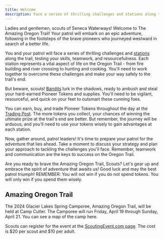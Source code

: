 ```yaml
---
title: Welcome
description: Face a series of thrilling challenges and stations along the Oregon Trail, testing your skills, teamwork, and resourcefulness.
---
```


Ladies and gentlemen, scouts of Seneca Waterways! Welcome to The Amazing Oregon Trail! Your patrol will embark on an epic adventure, following in the footsteps of the brave pioneers who journeyed westward in search of a better life.

You and your patrol will face a series of thrilling challenges and [stations](/stations/) along the trail, testing your skills, teamwork, and resourcefulness. Each
station represents a vital aspect of life on the Oregon Trail - from fire building and river crossing to hunting and cooking. You'll need to work
together to overcome these challenges and make your way safely to the trail's end.

But beware, scouts! [Bandits](/bandits/) lurk in the shadows, ready to ambush and steal
your hard-earned Pioneer Tokens and supplies. You'll need to be vigilant,
resourceful, and quick on your feet to outsmart these cunning foes.

You can earn, buy, and trade Pioneer Tokens throughout the day at the
[Trading Post](/stations/trading-post/). The more tokens you collect, your chances of winning the
ultimate prize at the trail's end are better. But remember, the journey will
be arduous, and you'll need to use your tokens wisely to gain advantages at
each station.

Now, gather around, patrol leaders! It's time to prepare your patrol for the
adventure that lies ahead. Take a moment to discuss your strategy and plan
your approach to tackling the challenges you'll face. Remember, teamwork and
communication are the keys to success on the Oregon Trail.

Are you ready to brave the Amazing Oregon Trail, Scouts? Let's gear up and
embrace the spirit of adventure that awaits us! Good luck and may the best
patrol triumph! REMEMBER: You will not win if you do not spend tokens. You
will only win if you spend them wisely.

## Amazing Oregon Trail

The 2024 Glacier Lakes Spring Camporee, Amazing Oregon Trail, will be held at Camp Cutler. The Camporee will run Friday, April 19 through Sunday, April 21. You can see a map of the camp here.

Scouts can register for the event at the [ScoutingEvent.com page](https://scoutingevent.com/397-glot2023). The cost is $20 per scout and $10 per adult.